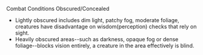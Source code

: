 Combat
Conditions
Obscured/Concealed
<ul>
  <li>Lightly obscured includes dim light, patchy fog, moderate foliage, creatures have disadvantage on wisdom(perception) checks that rely on sight.</li>
  <li>Heavily obscured areas--such as darkness, opaque fog or dense foliage--blocks  vision entirely, a creature in the area effectively is blind.</li>
</ul>
